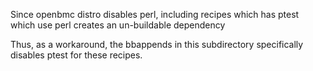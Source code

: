 Since openbmc distro disables perl, including recipes which
has ptest which use perl creates an un-buildable dependency

Thus, as a workaround, the bbappends in this subdirectory
specifically disables ptest for these recipes.
